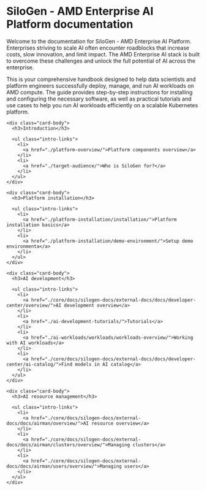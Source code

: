 # SiloGen - AMD Enterprise AI Platform documentation

Welcome to the documentation for SiloGen - AMD Enterprise AI Platform. Enterprises striving to scale AI often encounter roadblocks that increase costs, slow innovation, and limit impact. The AMD Enterprise AI stack is built to overcome these challenges and unlock the full potential of AI across the enterprise.

This is your comprehensive handbook designed to help data scientists and platform engineers successfully deploy, manage, and run AI workloads on AMD compute. The guide provides step-by-step instructions for installing and configuring the necessary software, as well as practical tutorials and use cases to help you run AI workloads efficiently on a scalable Kubernetes platform.

<div class="card-container">
  <div class="card card-intro">
    <div class="card-header">
      <span class="icon icon-introduction"></span>
    </div>

    <div class="card-body">
      <h3>Introduction</h3>

      <ul class="intro-links">
        <li>
          <a href="./platform-overview/">Platform components overview</a>
        </li>
        <li>
          <a href="./target-audience/">Who is SiloGen for?</a>
        </li>
      </ul>
    </div>
  </div>

  <div class="card card-intro">
    <div class="card-header">
      <span class="icon icon-platform"></span>
    </div>

    <div class="card-body">
      <h3>Platform installation</h3>

      <ul class="intro-links">
        <li>
          <a href="./platform-installation/installation/">Platform installation basics</a>
        </li>
        <li>
          <a href="./platform-installation/demo-environment/">Setup demo environmenta</a>
        </li>
      </ul>
    </div>
  </div>

  <div class="card card-intro">
    <div class="card-header">
      <span class="icon icon-development"></span>
    </div>

    <div class="card-body">
      <h3>AI development</h3>

      <ul class="intro-links">
        <li>
          <a href="./core/docs/silogen-docs/external-docs/docs/developer-center/overview/">AI development overview</a>
        </li>
        <li>
          <a href="./ai-development-tutorials/">Tutorials</a>
        </li>
        <li>
          <a href="./ai-workloads/workloads/workloads-overview/">Working with AI workloads</a>
        </li>
        <li>
          <a href="./core/docs/silogen-docs/external-docs/docs/developer-center/ai-catalog/">Find models in AI catalog</a>
        </li>
      </ul>
    </div>
  </div>

  <div class="card card-intro">
    <div class="card-header">
      <span class="icon icon-resources"></span>
    </div>

    <div class="card-body">
      <h3>AI resource management</h3>

      <ul class="intro-links">
        <li>
          <a href="./core/docs/silogen-docs/external-docs/docs/airman/overview/">AI resource overview</a>
        </li>
        <li>
          <a href="./core/docs/silogen-docs/external-docs/docs/airman/clusters/overview/">Managing clusters</a>
        </li>
        <li>
          <a href="./core/docs/silogen-docs/external-docs/docs/airman/users/overview/">Managing users</a>
        </li>
      </ul>
    </div>
  </div>
</div>